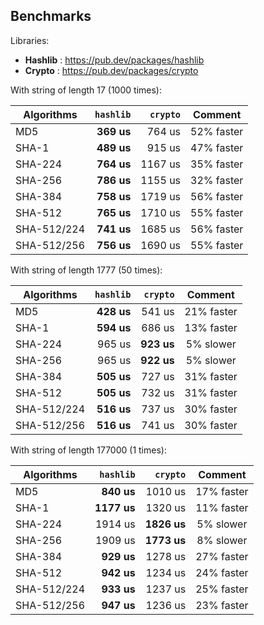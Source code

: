 ## Benchmarks

Libraries:

- **Hashlib** : https://pub.dev/packages/hashlib
- **Crypto** : https://pub.dev/packages/crypto

With string of length 17 (1000 times):

| Algorithms  |  `hashlib` | `crypto` |  Comment   |
| ----------- | ---------: | -------: | :--------: |
| MD5         | **369 us** |   764 us | 52% faster |
| SHA-1       | **489 us** |   915 us | 47% faster |
| SHA-224     | **764 us** |  1167 us | 35% faster |
| SHA-256     | **786 us** |  1155 us | 32% faster |
| SHA-384     | **758 us** |  1719 us | 56% faster |
| SHA-512     | **765 us** |  1710 us | 55% faster |
| SHA-512/224 | **741 us** |  1685 us | 56% faster |
| SHA-512/256 | **756 us** |  1690 us | 55% faster |

With string of length 1777 (50 times):

| Algorithms  |  `hashlib` |   `crypto` |  Comment   |
| ----------- | ---------: | ---------: | :--------: |
| MD5         | **428 us** |     541 us | 21% faster |
| SHA-1       | **594 us** |     686 us | 13% faster |
| SHA-224     |     965 us | **923 us** | 5% slower  |
| SHA-256     |     965 us | **922 us** | 5% slower  |
| SHA-384     | **505 us** |     727 us | 31% faster |
| SHA-512     | **505 us** |     732 us | 31% faster |
| SHA-512/224 | **516 us** |     737 us | 30% faster |
| SHA-512/256 | **516 us** |     741 us | 30% faster |

With string of length 177000 (1 times):

| Algorithms  |   `hashlib` |    `crypto` |  Comment   |
| ----------- | ----------: | ----------: | :--------: |
| MD5         |  **840 us** |     1010 us | 17% faster |
| SHA-1       | **1177 us** |     1320 us | 11% faster |
| SHA-224     |     1914 us | **1826 us** | 5% slower  |
| SHA-256     |     1909 us | **1773 us** | 8% slower  |
| SHA-384     |  **929 us** |     1278 us | 27% faster |
| SHA-512     |  **942 us** |     1234 us | 24% faster |
| SHA-512/224 |  **933 us** |     1237 us | 25% faster |
| SHA-512/256 |  **947 us** |     1236 us | 23% faster |
